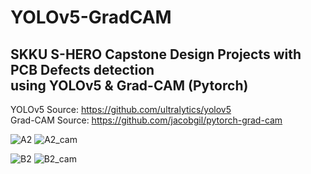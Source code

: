 # YOLOv5-GradCAM
## SKKU S-HERO Capstone Design Projects with PCB Defects detection <br> using YOLOv5 & Grad-CAM (Pytorch)
YOLOv5 Source: https://github.com/ultralytics/yolov5 <br>
Grad-CAM Source: https://github.com/jacobgil/pytorch-grad-cam

![A2](https://user-images.githubusercontent.com/75653891/139850763-2acd3026-c134-4232-9d33-ec8dcf417463.jpg)
![A2_cam](https://user-images.githubusercontent.com/75653891/139850783-f602ac92-06a0-4515-9509-5219091252cf.jpg)

![B2](https://user-images.githubusercontent.com/75653891/139851374-150398c0-d5df-459f-b031-367c1da912a4.jpg)
![B2_cam](https://user-images.githubusercontent.com/75653891/139851381-e9d04366-28d0-4c04-b2dc-986965aec6e0.jpg)

